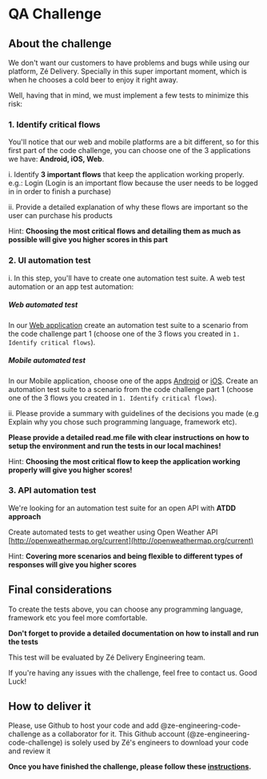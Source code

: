 # QA Challenge

## About the challenge


We don't want our customers to have problems and bugs while using our platform, Zé Delivery. Specially in this super important moment, which is when he chooses a cold beer to enjoy it right away.

Well, having that in mind, we must implement a few tests to minimize this risk:


### 1. Identify critical flows

You'll notice that our web and mobile platforms are a bit different, so for this first part of the code challenge, you can choose one of the 3 applications we have: **Android, iOS, Web**.

i. Identify **3 important flows** that keep the application working properly.
e.g.: Login (Login is an important flow because the user needs to be logged in in order to finish a purchase)

ii. Provide a detailed explanation of why these flows are important so the user can purchase his products

Hint:
**Choosing the most critical flows and detailing them as much as possible will give you higher scores in this part**


### 2. UI automation test

i. In this step, you'll have to create one automation test suite. A web test automation or an app test automation:
##### Web automated test
In our [Web application](https://www.ze.delivery/) create an automation test suite to a scenario from the code challenge part 1 (choose one of the 3 flows you created in `1. Identify critical flows`).

##### Mobile automated test
In our Mobile application, choose one of the apps [Android](https://play.google.com/store/apps/details?id=com.cerveceriamodelo.modelonow&hl=pt_BR) or [iOS](https://apps.apple.com/br/app/z%C3%A9-delivery/id1070070438).
Create an automation test suite to a scenario from the code challenge part 1 (choose one of the 3 flows you created in `1. Identify critical flows`).

ii. Please provide a summary with guidelines of the decisions you made (e.g Explain why you chose such programming language, framework etc).

**Please provide a detailed read.me file with clear instructions on how to setup the environment and run the tests in our local machines!**

Hint:
**Choosing the most critical flow to keep the application working properly will give you higher scores!**

### 3. API automation test

We're looking for an automation test suite for an open API with **ATDD approach**

Create automated tests to get weather using Open Weather API
[http://openweathermap.org/current](http://openweathermap.org/current)

Hint:
**Covering more scenarios and being flexible to different types of responses will give you higher scores** 

## Final considerations

To create the tests above, you can choose any programming language, framework etc you feel more comfortable.

**Don't forget to provide a detailed documentation on how to install and run the tests**

This test will be evaluated by Zé Delivery Engineering team.

If you're having any issues with the challenge, feel free to contact us.
Good Luck!

## How to deliver it

Please, use Github to host your code and add @ze-engineering-code-challenge as a collaborator for it. This Github account (@ze-engineering-code-challenge) is solely used by Zé's engineers to download your code and review it

**Once you have finished the challenge, please follow these [instructions](https://github.com/ZXVentures/ze-code-challenges#how-to-deliver).**